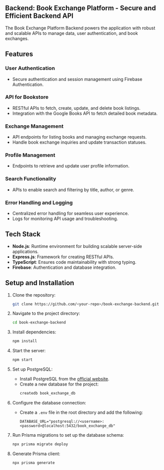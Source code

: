## Backend: Book Exchange Platform - Secure and Efficient Backend API
The Book Exchange Platform Backend powers the application with robust and scalable APIs to manage data, user authentication, and book exchanges.

## Features

### User Authentication
- Secure authentication and session management using Firebase Authentication.

### API for Bookstore
- RESTful APIs to fetch, create, update, and delete book listings.
- Integration with the Google Books API to fetch detailed book metadata.

### Exchange Management
- API endpoints for listing books and managing exchange requests.
- Handle book exchange inquiries and update transaction statuses.

### Profile Management
- Endpoints to retrieve and update user profile information.

### Search Functionality
- APIs to enable search and filtering by title, author, or genre.

### Error Handling and Logging
- Centralized error handling for seamless user experience.
- Logs for monitoring API usage and troubleshooting.

## Tech Stack
- **Node.js**: Runtime environment for building scalable server-side applications.
- **Express.js**: Framework for creating RESTful APIs.
- **TypeScript**: Ensures code maintainability with strong typing.
- **Firebase**: Authentication and database integration.

## Setup and Installation

1. Clone the repository:
    ```bash
    git clone https://github.com/<your-repo>/book-exchange-backend.git
    ```

2. Navigate to the project directory:
    ```bash
    cd book-exchange-backend
    ```

3. Install dependencies:
    ```bash
    npm install
    ```

4. Start the server:
    ```bash
    npm start
    ```

5. Set up PostgreSQL:
    - Install PostgreSQL from the [official website](https://www.postgresql.org/download/).
    - Create a new database for the project:
        ```bash
        createdb book_exchange_db
        ```

6. Configure the database connection:
    - Create a `.env` file in the root directory and add the following:
        ```env
        DATABASE_URL="postgresql://<username>:<password>@localhost:5432/book_exchange_db"
        ```

7. Run Prisma migrations to set up the database schema:
    ```bash
    npx prisma migrate deploy
    ```

8. Generate Prisma client:
    ```bash
    npx prisma generate
    ```